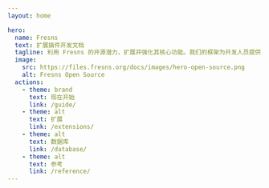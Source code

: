 ```yaml
---
layout: home

hero:
  name: Fresns
  text: 扩展插件开发文档
  tagline: 利用 Fresns 的开源潜力，扩展并强化其核心功能。我们的框架为开发人员提供了增强社区体验和添加个性化功能的灵活性。
  image:
    src: https://files.fresns.org/docs/images/hero-open-source.png
    alt: Fresns Open Source
  actions:
    - theme: brand
      text: 现在开始
      link: /guide/
    - theme: alt
      text: 扩展
      link: /extensions/
    - theme: alt
      text: 数据库
      link: /database/
    - theme: alt
      text: 参考
      link: /reference/
---
```

